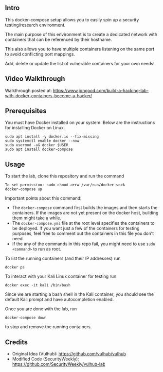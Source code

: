 ## Intro

This docker-compose setup allows you to easily spin up a security testing/research environment.

The main purpose of this environment is to create a dedicated network with containers that can be referenced by their hostname.

This also allows you to have multiple containers listening on the same port to avoid conflicting port mappings.

Add, delete or update the list of vulnerable containers for your own needs!

## Video Walkthrough

Walkthrough posted at: https://www.jongood.com/build-a-hacking-lab-with-docker-containers-become-a-hacker/


## Prerequisites

You must have Docker installed on your system. Below are the instructions for installing Docker on Linux.

```
sudo apt install -y docker.io --fix-missing
sudo systemctl enable docker --now
sudo usermod -aG docker $USER
sudo apt install docker-compose
```

## Usage

To start the lab, clone this repository and run the command

```
To set permission: sudo chmod a+rw /var/run/docker.sock
docker-compose up
```

Important points about this command:
- The `docker-compose` command first builds the images and then starts the containers. If the images are not yet present on the docker host, building them might take a while.
- The `docker-compose.yml` file at the root level specifies the containers to be deployed. If you want just a few of the containers for testing purposes, feel free to comment out the containers in this file you don't need.
- If the any of the commands in this repo fail, you might need to use `sudo <command>` to run as root.

To list the running containers (and their IP addresses) run

```
docker ps
```

To interact with your Kali Linux container for testing run

```
docker exec -it kali /bin/bash
```

Since we are starting a bash shell in the Kali container, you should see the default Kali prompt and have autocompletion enabled.

Once you are done with the lab, run 

```shell
docker-compose down
```

to stop and remove the running containers.

## Credits

- Original Idea (Vulhub): https://github.com/vulhub/vulhub
- Modified Code (SecurityWeekly): https://github.com/SecurityWeekly/vulhub-lab
